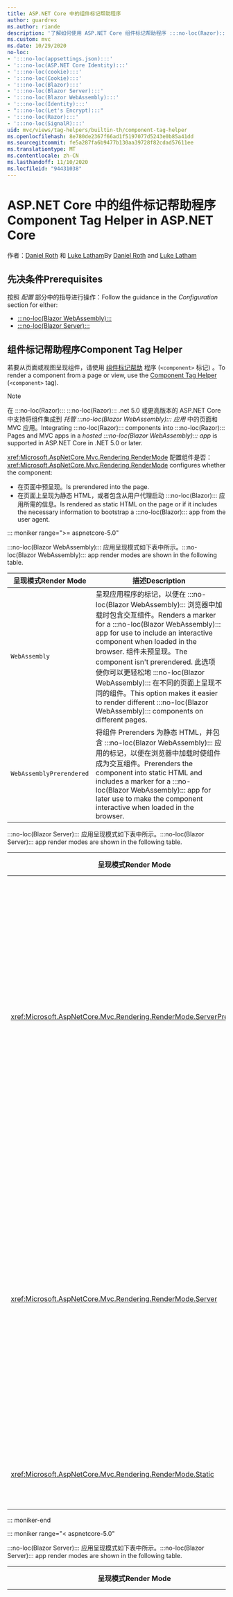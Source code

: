 ```yaml
---
title: ASP.NET Core 中的组件标记帮助程序
author: guardrex
ms.author: riande
description: '了解如何使用 ASP.NET Core 组件标记帮助程序 :::no-loc(Razor)::: 在页面和视图中呈现组件。'
ms.custom: mvc
ms.date: 10/29/2020
no-loc:
- ':::no-loc(appsettings.json):::'
- ':::no-loc(ASP.NET Core Identity):::'
- ':::no-loc(cookie):::'
- ':::no-loc(Cookie):::'
- ':::no-loc(Blazor):::'
- ':::no-loc(Blazor Server):::'
- ':::no-loc(Blazor WebAssembly):::'
- ':::no-loc(Identity):::'
- ":::no-loc(Let's Encrypt):::"
- ':::no-loc(Razor):::'
- ':::no-loc(SignalR):::'
uid: mvc/views/tag-helpers/builtin-th/component-tag-helper
ms.openlocfilehash: 8e780de2367f66ad1f5197077d5243e0b85a41dd
ms.sourcegitcommit: fe5a287fa6b9477b130aa39728f82cdad57611ee
ms.translationtype: MT
ms.contentlocale: zh-CN
ms.lasthandoff: 11/10/2020
ms.locfileid: "94431038"
---
```

# <a name="component-tag-helper-in-aspnet-core"></a><span data-ttu-id="19b4a-103">ASP.NET Core 中的组件标记帮助程序</span><span class="sxs-lookup"><span data-stu-id="19b4a-103">Component Tag Helper in ASP.NET Core</span></span>

<span data-ttu-id="19b4a-104">作者：[Daniel Roth](https://github.com/danroth27) 和 [Luke Latham](https://github.com/guardrex)</span><span class="sxs-lookup"><span data-stu-id="19b4a-104">By [Daniel Roth](https://github.com/danroth27) and [Luke Latham](https://github.com/guardrex)</span></span>

## <a name="prerequisites"></a><span data-ttu-id="19b4a-105">先决条件</span><span class="sxs-lookup"><span data-stu-id="19b4a-105">Prerequisites</span></span>

<span data-ttu-id="19b4a-106">按照 *配置* 部分中的指导进行操作：</span><span class="sxs-lookup"><span data-stu-id="19b4a-106">Follow the guidance in the *Configuration* section for either:</span></span>

* [:::no-loc(Blazor WebAssembly):::](xref:blazor/components/prerendering-and-integration?pivots=webassembly)
* [:::no-loc(Blazor Server):::](xref:blazor/components/prerendering-and-integration?pivots=server)

## <a name="component-tag-helper"></a><span data-ttu-id="19b4a-107">组件标记帮助程序</span><span class="sxs-lookup"><span data-stu-id="19b4a-107">Component Tag Helper</span></span>

<span data-ttu-id="19b4a-108">若要从页面或视图呈现组件，请使用 [组件标记帮助](xref:Microsoft.AspNetCore.Mvc.TagHelpers.ComponentTagHelper) 程序 (`<component>` 标记) 。</span><span class="sxs-lookup"><span data-stu-id="19b4a-108">To render a component from a page or view, use the [Component Tag Helper](xref:Microsoft.AspNetCore.Mvc.TagHelpers.ComponentTagHelper) (`<component>` tag).</span></span>

> [!NOTE]
> <span data-ttu-id="19b4a-109">在 :::no-loc(Razor)::: :::no-loc(Razor)::: .net 5.0 或更高版本的 ASP.NET Core 中支持将组件集成到 *托管 :::no-loc(Blazor WebAssembly)::: 应用* 中的页面和 MVC 应用。</span><span class="sxs-lookup"><span data-stu-id="19b4a-109">Integrating :::no-loc(Razor)::: components into :::no-loc(Razor)::: Pages and MVC apps in a *hosted :::no-loc(Blazor WebAssembly)::: app* is supported in ASP.NET Core in .NET 5.0 or later.</span></span>

<span data-ttu-id="19b4a-110"><xref:Microsoft.AspNetCore.Mvc.Rendering.RenderMode> 配置组件是否：</span><span class="sxs-lookup"><span data-stu-id="19b4a-110"><xref:Microsoft.AspNetCore.Mvc.Rendering.RenderMode> configures whether the component:</span></span>

* <span data-ttu-id="19b4a-111">在页面中预呈现。</span><span class="sxs-lookup"><span data-stu-id="19b4a-111">Is prerendered into the page.</span></span>
* <span data-ttu-id="19b4a-112">在页面上呈现为静态 HTML，或者包含从用户代理启动 :::no-loc(Blazor)::: 应用所需的信息。</span><span class="sxs-lookup"><span data-stu-id="19b4a-112">Is rendered as static HTML on the page or if it includes the necessary information to bootstrap a :::no-loc(Blazor)::: app from the user agent.</span></span>

::: moniker range=">= aspnetcore-5.0"

<span data-ttu-id="19b4a-113">:::no-loc(Blazor WebAssembly)::: 应用呈现模式如下表中所示。</span><span class="sxs-lookup"><span data-stu-id="19b4a-113">:::no-loc(Blazor WebAssembly)::: app render modes are shown in the following table.</span></span>

| <span data-ttu-id="19b4a-114">呈现模式</span><span class="sxs-lookup"><span data-stu-id="19b4a-114">Render Mode</span></span> | <span data-ttu-id="19b4a-115">描述</span><span class="sxs-lookup"><span data-stu-id="19b4a-115">Description</span></span> |
| ----------- | ----------- |
| `WebAssembly` | <span data-ttu-id="19b4a-116">呈现应用程序的标记，以便在 :::no-loc(Blazor WebAssembly)::: 浏览器中加载时包含交互组件。</span><span class="sxs-lookup"><span data-stu-id="19b4a-116">Renders a marker for a :::no-loc(Blazor WebAssembly)::: app for use to include an interactive component when loaded in the browser.</span></span> <span data-ttu-id="19b4a-117">组件未预呈现。</span><span class="sxs-lookup"><span data-stu-id="19b4a-117">The component isn't prerendered.</span></span> <span data-ttu-id="19b4a-118">此选项使你可以更轻松地 :::no-loc(Blazor WebAssembly)::: 在不同的页面上呈现不同的组件。</span><span class="sxs-lookup"><span data-stu-id="19b4a-118">This option makes it easier to render different :::no-loc(Blazor WebAssembly)::: components on different pages.</span></span> |
| `WebAssemblyPrerendered` | <span data-ttu-id="19b4a-119">将组件 Prerenders 为静态 HTML，并包含 :::no-loc(Blazor WebAssembly)::: 应用的标记，以便在浏览器中加载时使组件成为交互组件。</span><span class="sxs-lookup"><span data-stu-id="19b4a-119">Prerenders the component into static HTML and includes a marker for a :::no-loc(Blazor WebAssembly)::: app for later use to make the component interactive when loaded in the browser.</span></span> |

<span data-ttu-id="19b4a-120">:::no-loc(Blazor Server)::: 应用呈现模式如下表中所示。</span><span class="sxs-lookup"><span data-stu-id="19b4a-120">:::no-loc(Blazor Server)::: app render modes are shown in the following table.</span></span>

| <span data-ttu-id="19b4a-121">呈现模式</span><span class="sxs-lookup"><span data-stu-id="19b4a-121">Render Mode</span></span> | <span data-ttu-id="19b4a-122">描述</span><span class="sxs-lookup"><span data-stu-id="19b4a-122">Description</span></span> |
| ----------- | ----------- |
| <xref:Microsoft.AspNetCore.Mvc.Rendering.RenderMode.ServerPrerendered> | <span data-ttu-id="19b4a-123">在静态 HTML 中呈现组件，并包含 :::no-loc(Blazor Server)::: 应用的标记。</span><span class="sxs-lookup"><span data-stu-id="19b4a-123">Renders the component into static HTML and includes a marker for a :::no-loc(Blazor Server)::: app.</span></span> <span data-ttu-id="19b4a-124">用户代理启动时，此标记用于启动 :::no-loc(Blazor)::: 应用。</span><span class="sxs-lookup"><span data-stu-id="19b4a-124">When the user-agent starts, this marker is used to bootstrap a :::no-loc(Blazor)::: app.</span></span> |
| <xref:Microsoft.AspNetCore.Mvc.Rendering.RenderMode.Server> | <span data-ttu-id="19b4a-125">呈现 :::no-loc(Blazor Server)::: 应用的标记。</span><span class="sxs-lookup"><span data-stu-id="19b4a-125">Renders a marker for a :::no-loc(Blazor Server)::: app.</span></span> <span data-ttu-id="19b4a-126">不包括组件的输出。</span><span class="sxs-lookup"><span data-stu-id="19b4a-126">Output from the component isn't included.</span></span> <span data-ttu-id="19b4a-127">用户代理启动时，此标记用于启动 :::no-loc(Blazor)::: 应用。</span><span class="sxs-lookup"><span data-stu-id="19b4a-127">When the user-agent starts, this marker is used to bootstrap a :::no-loc(Blazor)::: app.</span></span> |
| <xref:Microsoft.AspNetCore.Mvc.Rendering.RenderMode.Static> | <span data-ttu-id="19b4a-128">将组件呈现为静态 HTML。</span><span class="sxs-lookup"><span data-stu-id="19b4a-128">Renders the component into static HTML.</span></span> |

::: moniker-end

::: moniker range="< aspnetcore-5.0"

<span data-ttu-id="19b4a-129">:::no-loc(Blazor Server)::: 应用呈现模式如下表中所示。</span><span class="sxs-lookup"><span data-stu-id="19b4a-129">:::no-loc(Blazor Server)::: app render modes are shown in the following table.</span></span>

| <span data-ttu-id="19b4a-130">呈现模式</span><span class="sxs-lookup"><span data-stu-id="19b4a-130">Render Mode</span></span> | <span data-ttu-id="19b4a-131">描述</span><span class="sxs-lookup"><span data-stu-id="19b4a-131">Description</span></span> |
| ----------- | ----------- |
| <xref:Microsoft.AspNetCore.Mvc.Rendering.RenderMode.ServerPrerendered> | <span data-ttu-id="19b4a-132">在静态 HTML 中呈现组件，并包含 :::no-loc(Blazor Server)::: 应用的标记。</span><span class="sxs-lookup"><span data-stu-id="19b4a-132">Renders the component into static HTML and includes a marker for a :::no-loc(Blazor Server)::: app.</span></span> <span data-ttu-id="19b4a-133">用户代理启动时，此标记用于启动 :::no-loc(Blazor)::: 应用。</span><span class="sxs-lookup"><span data-stu-id="19b4a-133">When the user-agent starts, this marker is used to bootstrap a :::no-loc(Blazor)::: app.</span></span> |
| <xref:Microsoft.AspNetCore.Mvc.Rendering.RenderMode.Server> | <span data-ttu-id="19b4a-134">呈现 :::no-loc(Blazor Server)::: 应用的标记。</span><span class="sxs-lookup"><span data-stu-id="19b4a-134">Renders a marker for a :::no-loc(Blazor Server)::: app.</span></span> <span data-ttu-id="19b4a-135">不包括组件的输出。</span><span class="sxs-lookup"><span data-stu-id="19b4a-135">Output from the component isn't included.</span></span> <span data-ttu-id="19b4a-136">用户代理启动时，此标记用于启动 :::no-loc(Blazor)::: 应用。</span><span class="sxs-lookup"><span data-stu-id="19b4a-136">When the user-agent starts, this marker is used to bootstrap a :::no-loc(Blazor)::: app.</span></span> |
| <xref:Microsoft.AspNetCore.Mvc.Rendering.RenderMode.Static> | <span data-ttu-id="19b4a-137">将组件呈现为静态 HTML。</span><span class="sxs-lookup"><span data-stu-id="19b4a-137">Renders the component into static HTML.</span></span> |

::: moniker-end

<span data-ttu-id="19b4a-138">其他特征包括：</span><span class="sxs-lookup"><span data-stu-id="19b4a-138">Additional characteristics include:</span></span>

* <span data-ttu-id="19b4a-139">允许多个组件标记帮助器呈现多个 :::no-loc(Razor)::: 组件。</span><span class="sxs-lookup"><span data-stu-id="19b4a-139">Multiple Component Tag Helpers rendering multiple :::no-loc(Razor)::: components is allowed.</span></span>
* <span data-ttu-id="19b4a-140">启动应用后，无法动态呈现组件。</span><span class="sxs-lookup"><span data-stu-id="19b4a-140">Components can't be dynamically rendered after the app has started.</span></span>
* <span data-ttu-id="19b4a-141">尽管页面和视图可以使用组件，但不是这样。</span><span class="sxs-lookup"><span data-stu-id="19b4a-141">While pages and views can use components, the converse isn't true.</span></span> <span data-ttu-id="19b4a-142">组件不能使用视图和页特定的功能，如分部视图和节。</span><span class="sxs-lookup"><span data-stu-id="19b4a-142">Components can't use view- and page-specific features, such as partial views and sections.</span></span> <span data-ttu-id="19b4a-143">若要在组件中通过分部视图使用逻辑，请将分部视图逻辑分解为一个组件。</span><span class="sxs-lookup"><span data-stu-id="19b4a-143">To use logic from a partial view in a component, factor out the partial view logic into a component.</span></span>
* <span data-ttu-id="19b4a-144">不支持从静态 HTML 页面呈现服务器组件。</span><span class="sxs-lookup"><span data-stu-id="19b4a-144">Rendering server components from a static HTML page isn't supported.</span></span>

<span data-ttu-id="19b4a-145">以下组件标记帮助程序使用以下组件在 `Counter` 应用程序的页面或视图中呈现组件 :::no-loc(Blazor Server)::: `ServerPrerendered` ：</span><span class="sxs-lookup"><span data-stu-id="19b4a-145">The following Component Tag Helper renders the `Counter` component in a page or view in a :::no-loc(Blazor Server)::: app with `ServerPrerendered`:</span></span>

```cshtml
@addTagHelper *, Microsoft.AspNetCore.Mvc.TagHelpers
@using {APP ASSEMBLY}.Pages

...

<component type="typeof(Counter)" render-mode="ServerPrerendered" />
```

<span data-ttu-id="19b4a-146">前面的示例假定 `Counter` 组件位于应用的 *Pages* 文件夹中。</span><span class="sxs-lookup"><span data-stu-id="19b4a-146">The preceding example assumes that the `Counter` component is in the app's *Pages* folder.</span></span> <span data-ttu-id="19b4a-147">占位符 `{APP ASSEMBLY}` 是应用程序的程序集名称 (例如， `@using :::no-loc(Blazor):::Sample.Pages` 或 `@using :::no-loc(Blazor):::Sample.Client.Pages` 在托管解决方案中 :::no-loc(Blazor):::) 。</span><span class="sxs-lookup"><span data-stu-id="19b4a-147">The placeholder `{APP ASSEMBLY}` is the app's assembly name (for example, `@using :::no-loc(Blazor):::Sample.Pages` or `@using :::no-loc(Blazor):::Sample.Client.Pages` in a hosted :::no-loc(Blazor)::: solution).</span></span>

<span data-ttu-id="19b4a-148">组件标记帮助器还可以将参数传递给组件。</span><span class="sxs-lookup"><span data-stu-id="19b4a-148">The Component Tag Helper can also pass parameters to components.</span></span> <span data-ttu-id="19b4a-149">请考虑以下 `ColorfulCheckbox` 用于设置复选框标签颜色和大小的组件：</span><span class="sxs-lookup"><span data-stu-id="19b4a-149">Consider the following `ColorfulCheckbox` component that sets the check box label's color and size:</span></span>

```razor
<label style="font-size:@(Size)px;color:@Color">
    <input @bind="Value"
           id="survey" 
           name="blazor" 
           type="checkbox" />
    Enjoying :::no-loc(Blazor):::?
</label>

@code {
    [Parameter]
    public bool Value { get; set; }

    [Parameter]
    public int Size { get; set; } = 8;

    [Parameter]
    public string Color { get; set; }

    protected override void OnInitialized()
    {
        Size += 10;
    }
}
```

<span data-ttu-id="19b4a-150">`Size` `int` `Color` `string` 组件标记帮助器可以设置 () 和 () [组件参数](xref:blazor/components/index#component-parameters)：</span><span class="sxs-lookup"><span data-stu-id="19b4a-150">The `Size` (`int`) and `Color` (`string`) [component parameters](xref:blazor/components/index#component-parameters) can be set by the Component Tag Helper:</span></span>

```cshtml
@addTagHelper *, Microsoft.AspNetCore.Mvc.TagHelpers
@using {APP ASSEMBLY}.Shared

...

<component type="typeof(ColorfulCheckbox)" render-mode="ServerPrerendered" 
    param-Size="14" param-Color="@("blue")" />
```

<span data-ttu-id="19b4a-151">前面的示例假定 `ColorfulCheckbox` 组件位于应用的 *共享* 文件夹中。</span><span class="sxs-lookup"><span data-stu-id="19b4a-151">The preceding example assumes that the `ColorfulCheckbox` component is in the app's *Shared* folder.</span></span> <span data-ttu-id="19b4a-152">占位符 `{APP ASSEMBLY}` 是应用的程序集名称（例如 `@using :::no-loc(Blazor):::Sample.Shared`）。</span><span class="sxs-lookup"><span data-stu-id="19b4a-152">The placeholder `{APP ASSEMBLY}` is the app's assembly name (for example, `@using :::no-loc(Blazor):::Sample.Shared`).</span></span>

<span data-ttu-id="19b4a-153">在页面或视图中呈现以下 HTML：</span><span class="sxs-lookup"><span data-stu-id="19b4a-153">The following HTML is rendered in the page or view:</span></span>

```html
<label style="font-size:24px;color:blue">
    <input id="survey" name="blazor" type="checkbox">
    Enjoying :::no-loc(Blazor):::?
</label>
```

<span data-ttu-id="19b4a-154">传递带引号的字符串需要 [显式 :::no-loc(Razor)::: 表达式](xref:mvc/views/razor#explicit-razor-expressions)，如 `param-Color` 前面的示例中所示。</span><span class="sxs-lookup"><span data-stu-id="19b4a-154">Passing a quoted string requires an [explicit :::no-loc(Razor)::: expression](xref:mvc/views/razor#explicit-razor-expressions), as shown for `param-Color` in the preceding example.</span></span> <span data-ttu-id="19b4a-155">:::no-loc(Razor)::: `string` 由于属性是类型，因此类型值的分析行为不适用于 `param-*` 特性 `object` 。</span><span class="sxs-lookup"><span data-stu-id="19b4a-155">The :::no-loc(Razor)::: parsing behavior for a `string` type value doesn't apply to a `param-*` attribute because the attribute is an `object` type.</span></span>

<span data-ttu-id="19b4a-156">支持所有类型的参数，但除外：</span><span class="sxs-lookup"><span data-stu-id="19b4a-156">All types of parameters are supported, except:</span></span>

* <span data-ttu-id="19b4a-157">泛型参数。</span><span class="sxs-lookup"><span data-stu-id="19b4a-157">Generic parameters.</span></span>
* <span data-ttu-id="19b4a-158">不可序列化参数。</span><span class="sxs-lookup"><span data-stu-id="19b4a-158">Non-serializable parameters.</span></span>
* <span data-ttu-id="19b4a-159">集合参数中的继承。</span><span class="sxs-lookup"><span data-stu-id="19b4a-159">Inheritance in collection parameters.</span></span>
* <span data-ttu-id="19b4a-160">其类型在 :::no-loc(Blazor WebAssembly)::: 应用外或延迟加载的程序集中定义的参数。</span><span class="sxs-lookup"><span data-stu-id="19b4a-160">Parameters whose type is defined outside of the :::no-loc(Blazor WebAssembly)::: app or within a lazily-loaded assembly.</span></span>

<span data-ttu-id="19b4a-161">参数类型必须是 JSON 可序列化的，这通常意味着该类型必须具有默认的构造函数和可设置的属性。</span><span class="sxs-lookup"><span data-stu-id="19b4a-161">The parameter type must be JSON serializable, which typically means that the type must have a default constructor and settable properties.</span></span> <span data-ttu-id="19b4a-162">例如，你可以 `Size` `Color` 在前面的示例中指定和的值，因为和的类型 `Size` `Color` 是 (`int` 和 `string`) （JSON 序列化程序支持的）的基元类型。</span><span class="sxs-lookup"><span data-stu-id="19b4a-162">For example, you can specify a value for `Size` and `Color` in the preceding example because the types of `Size` and `Color` are primitive types (`int` and `string`), which are supported by the JSON serializer.</span></span>

<span data-ttu-id="19b4a-163">在下面的示例中，将类对象传递到组件：</span><span class="sxs-lookup"><span data-stu-id="19b4a-163">In the following example, a class object is passed to the component:</span></span>

<span data-ttu-id="19b4a-164">*MyClass.cs* ：</span><span class="sxs-lookup"><span data-stu-id="19b4a-164">*MyClass.cs* :</span></span>

```csharp
public class MyClass
{
    public MyClass()
    {
    }

    public int MyInt { get; set; } = 999;
    public string MyString { get; set; } = "Initial value";
}
```

<span data-ttu-id="19b4a-165">**该类必须具有公共的无参数构造函数。**</span><span class="sxs-lookup"><span data-stu-id="19b4a-165">**The class must have a public parameterless constructor.**</span></span>

<span data-ttu-id="19b4a-166">*Shared/MyComponent* ：</span><span class="sxs-lookup"><span data-stu-id="19b4a-166">*Shared/MyComponent.razor* :</span></span>

```razor
<h2>MyComponent</h2>

<p>Int: @MyObject.MyInt</p>
<p>String: @MyObject.MyString</p>

@code
{
    [Parameter]
    public MyClass MyObject { get; set; }
}
```

<span data-ttu-id="19b4a-167">*Pages/m y* ：</span><span class="sxs-lookup"><span data-stu-id="19b4a-167">*Pages/MyPage.cshtml* :</span></span>

```cshtml
@addTagHelper *, Microsoft.AspNetCore.Mvc.TagHelpers
@using {APP ASSEMBLY}
@using {APP ASSEMBLY}.Shared

...

@{
    var myObject = new MyClass();
    myObject.MyInt = 7;
    myObject.MyString = "Set by MyPage";
}

<component type="typeof(MyComponent)" render-mode="ServerPrerendered" 
    param-MyObject="@myObject" />
```

<span data-ttu-id="19b4a-168">前面的示例假定 `MyComponent` 组件位于应用的 *共享* 文件夹中。</span><span class="sxs-lookup"><span data-stu-id="19b4a-168">The preceding example assumes that the `MyComponent` component is in the app's *Shared* folder.</span></span> <span data-ttu-id="19b4a-169">占位符 `{APP ASSEMBLY}` 是应用程序的程序集名称 (例如， `@using :::no-loc(Blazor):::Sample` `@using :::no-loc(Blazor):::Sample.Shared`) 。</span><span class="sxs-lookup"><span data-stu-id="19b4a-169">The placeholder `{APP ASSEMBLY}` is the app's assembly name (for example, `@using :::no-loc(Blazor):::Sample` and `@using :::no-loc(Blazor):::Sample.Shared`).</span></span> <span data-ttu-id="19b4a-170">`MyClass` 在应用的命名空间中。</span><span class="sxs-lookup"><span data-stu-id="19b4a-170">`MyClass` is in the app's namespace.</span></span>

## <a name="additional-resources"></a><span data-ttu-id="19b4a-171">其他资源</span><span class="sxs-lookup"><span data-stu-id="19b4a-171">Additional resources</span></span>

* <xref:Microsoft.AspNetCore.Mvc.TagHelpers.ComponentTagHelper>
* <xref:mvc/views/tag-helpers/intro>
* <xref:blazor/components/index>

